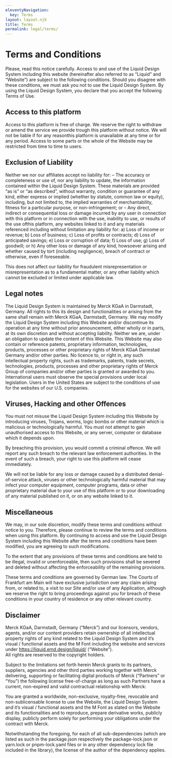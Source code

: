 ```yaml
---
eleventyNavigation:
  key: Terms
layout: layout.njk
title: Terms
permalink: legal/terms/
---
```


# Terms and Conditions
 
<ld-notice mode="warning">
  Please, read this notice carefully. Access to and use of the Liquid Design System including this website (hereinafter also referred to as “Liquid” and “Website”) are subject to the following conditions. Should you disagree with these conditions, we must ask you not to use the Liquid Design System. By using the Liquid Design System, you declare that you accept the following Terms of Use.
</ld-notice>

## Access to this platform

Access to this platform is free of charge. We reserve the right to withdraw or amend the service we provide trough this platform without notice. We will not be liable if for any reasonthis platform is unavailable at any time or for any period. Access to some parts or the whole of the Website may be restricted from time to time to users.

## Exclusion of Liability

Neither we nor our affiliates accept no liability for: – The accuracy or completeness or use of, nor any liability to update, the information contained within the Liquid Design System. These materials are provided “as is” or “as described”, without warranty, condition or guarantee of any kind, either express or implied (whether by statute, common law or equity), including, but not limited to, the implied warranties of merchantability, fitness for a particular purpose, or non-infringement; or – Any direct, indirect or consequential loss or damage incurred by any user in connection with this platform or in connection with the use, inability to use, or results of the use ofthis platform, any websites linked to it and any materials referenced including without limitation any liability for: a) Loss of income or revenue; b) Loss of business; c) Loss of profits or contracts; d) Loss of anticipated savings; e) Loss or corruption of data; f) Loss of use; g) Loss of goodwill; or h) Any other loss or damage of any kind, howsoever arising and whether caused by tort (including negligence), breach of contract or otherwise, even if foreseeable.

This does not affect our liability for fraudulent misrepresentation or misrepresentation as to a fundamental matter, or any other liability which cannot be excluded or limited under applicable law.

## Legal notes

The Liquid Design System is maintained by Merck KGaA in Darmstadt, Germany. All rights to this its design and functionalities or arising from the same shall remain with Merck KGaA, Darmstadt, Germany. We may modify the Liquid Design System including this Website and/or discontinue its operation at any time without prior announcement, either wholly or in parts, at its own discretion and without accepting liability. Neither we are, under an obligation to update the content of this Website. This Website may also contain or reference patents, proprietary information, technologies, products, processes or other proprietary rights of Merck KGaA Darmstad Germany and/or other parties. No licence to, or right in, any such intellectual property rights, such as trademarks, patents, trade secrets, technologies, products, processes and other proprietary rights of Merck Group of companies and/or other parties is granted or awarded to you. International users must observe the special provisions under local legislation. Users in the United States are subject to the conditions of use for the websites of our U.S. companies.

## Viruses, Hacking and other Offences

You must not misuse the Liquid Design System including this Website by introducing viruses, Trojans, worms, logic bombs or other material which is malicious or technologically harmful. You must not attempt to gain unauthorised access to this Website, or any server, computer or database which it depends upon.

By breaching this provision, you would commit a criminal offence. We will report any such breach to the relevant law enforcement authorities. In the event of such a breach, your right to use this platform will cease immediately.

We will not be liable for any loss or damage caused by a distributed denial-of-service attack, viruses or other technologically harmful material that may infect your computer equipment, computer programs, data or other proprietary material due to your use of this platform or to your downloading of any material published on it, or on any website linked to it.

## Miscellaneous

We may, in our sole discretion, modify these terms and conditions without notice to you. Therefore, please continue to review the terms and conditions when using this platform. By continuing to access and use the Liquid Design System including this Website after the terms and conditions have been modified, you are agreeing to such modifications.

To the extent that any provisions of these terms and conditions are held to be illegal, invalid or unenforceable, then such provisions shall be severed and deleted without affecting the enforceability of the remaining provisions.

These terms and conditions are governed by German law. The Courts of Frankfurt am Main will have exclusive jurisdiction over any claim arising from, or related to, a visit to our Site and/or use of any Application, although we reserve the right to bring proceedings against you for breach of these conditions in your country of residence or any other relevant country.

## Disclaimer

Merck KGaA, Darmstadt, Germany (“Merck”) and our licensors, vendors, agents, and/or our content providers retain ownership of all intellectual property rights of any kind related to the Liquid Design System and it’s visual / functional assets and the M Font including the website and services under https://liquid.emd.design/liquid/ (“Website”). <br/> All rights are reserved to the copyright holders.

Subject to the limitations set forth herein Merck grants to its partners, suppliers, agencies and other third parties working together with Merck delivering, supporting or facilitating digital products of Merck (“Partners” or “You”) the following license free-of-charge as long as such Partners have a current, non-expired and valid contractual relationship with Merck:

You are granted a worldwide, non-exclusive, royalty-free, revocable and non-sublicensable license to use the Website, the Liquid Design System and it’s visual / functional assets and the M Font as stated on the Website and its functionalities and to reproduce, prepare derivative works, publicly display, publicly perform solely for performing your obligations under the contract with Merck.

Notwithstanding the foregoing, for each of all sub-dependencies (which are listed as such in the package.json respectively the package-lock.json or yarn.lock or pnpm-lock.yaml files or in any other dependency lock file included in the library), the license of the author of the dependency applies.
